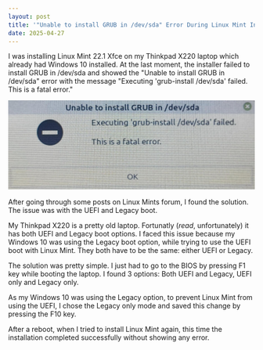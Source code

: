 ```yaml
---
layout: post
title: '"Unable to install GRUB in /dev/sda" Error During Linux Mint Installation'
date: 2025-04-27
---
```


I was installing Linux Mint 22.1 Xfce on my Thinkpad X220 laptop which already had Windows 10 installed. At the last moment, the installer failed to install GRUB in /dev/sda and showed the "Unable to install GRUB in /dev/sda" error with the message "Executing 'grub-install /dev/sda' failed. This is a fatal error."

![Unable to install GRUB in /dev/sda](/assets/images/2025-04-27-unable-to-install-grub/grub-error.png "Unable to install GRUB in /dev/sda")

After going through some posts on Linux Mints forum, I found the solution. The issue was with the UEFI and Legacy boot. 

My Thinkpad X220 is a pretty old laptop. Fortunatly (*read*, unfortunately) it has both UEFI and Legacy boot options. I faced this issue because my Windows 10 was using the Legacy boot option, while trying to use the UEFI boot with Linux Mint. They both have to be the same: either UEFI or Legacy. 

The solution was pretty simple. I just had to go to the BIOS by pressing F1 key while booting the laptop. I found 3 options: Both UEFI and Legacy, UEFI only and Legacy only. 

As my Windows 10 was using the Legacy option, to prevent Linux Mint from using the UEFI, I chose the Legacy only mode and saved this change by pressing the F10 key.

After a reboot, when I tried to install Linux Mint again, this time the installation completed successfully without showing any error.